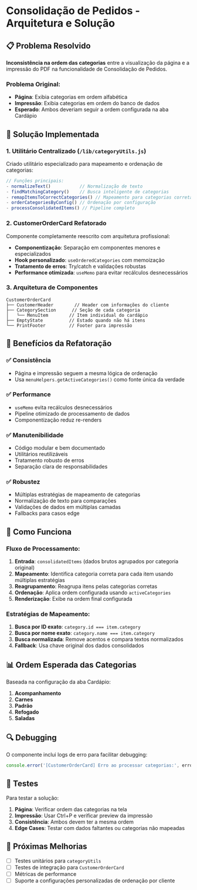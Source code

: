 # Consolidação de Pedidos - Arquitetura e Solução

## 📋 Problema Resolvido

**Inconsistência na ordem das categorias** entre a visualização da página e a impressão do PDF na funcionalidade de Consolidação de Pedidos.

### Problema Original:
- **Página**: Exibia categorias em ordem alfabética
- **Impressão**: Exibia categorias em ordem do banco de dados  
- **Esperado**: Ambos deveriam seguir a ordem configurada na aba Cardápio

## 🔧 Solução Implementada

### 1. **Utilitário Centralizado** (`/lib/categoryUtils.js`)
Criado utilitário especializado para mapeamento e ordenação de categorias:

```javascript
// Funções principais:
- normalizeText()           // Normalização de texto
- findMatchingCategory()    // Busca inteligente de categorias
- remapItemsToCorrectCategories() // Mapeamento para categorias corretas
- orderCategoriesByConfig() // Ordenação por configuração
- processConsolidatedItems() // Pipeline completo
```

### 2. **CustomerOrderCard Refatorado**
Componente completamente reescrito com arquitetura profissional:

- **Componentização**: Separação em componentes menores e especializados
- **Hook personalizado**: `useOrderedCategories` com memoização
- **Tratamento de erros**: Try/catch e validações robustas
- **Performance otimizada**: `useMemo` para evitar recálculos desnecessários

### 3. **Arquitetura de Componentes**

```
CustomerOrderCard
├── CustomerHeader        // Header com informações do cliente
├── CategorySection      // Seção de cada categoria
│   └── MenuItem        // Item individual do cardápio  
├── EmptyState          // Estado quando não há itens
└── PrintFooter         // Footer para impressão
```

## 🎯 Benefícios da Refatoração

### **✅ Consistência**
- Página e impressão seguem a mesma lógica de ordenação
- Usa `menuHelpers.getActiveCategories()` como fonte única da verdade

### **✅ Performance** 
- `useMemo` evita recálculos desnecessários
- Pipeline otimizado de processamento de dados
- Componentização reduz re-renders

### **✅ Manutenibilidade**
- Código modular e bem documentado
- Utilitários reutilizáveis
- Tratamento robusto de erros
- Separação clara de responsabilidades

### **✅ Robustez**
- Múltiplas estratégias de mapeamento de categorias
- Normalização de texto para comparações
- Validações de dados em múltiplas camadas
- Fallbacks para casos edge

## 🚀 Como Funciona

### Fluxo de Processamento:

1. **Entrada**: `consolidatedItems` (dados brutos agrupados por categoria original)
2. **Mapeamento**: Identifica categoria correta para cada item usando múltiplas estratégias
3. **Reagrupamento**: Reagrupa itens pelas categorias corretas
4. **Ordenação**: Aplica ordem configurada usando `activeCategories`  
5. **Renderização**: Exibe na ordem final configurada

### Estratégias de Mapeamento:

1. **Busca por ID exato**: `category.id === item.category`
2. **Busca por nome exato**: `category.name === item.category`
3. **Busca normalizada**: Remove acentos e compara textos normalizados
4. **Fallback**: Usa chave original dos dados consolidados

## 📊 Ordem Esperada das Categorias

Baseada na configuração da aba Cardápio:
1. **Acompanhamento**
2. **Carnes** 
3. **Padrão**
4. **Refogado**
5. **Saladas**

## 🔍 Debugging

O componente inclui logs de erro para facilitar debugging:
```javascript
console.error('[CustomerOrderCard] Erro ao processar categorias:', error);
```

## 🧪 Testes

Para testar a solução:

1. **Página**: Verificar ordem das categorias na tela
2. **Impressão**: Usar Ctrl+P e verificar preview da impressão
3. **Consistência**: Ambos devem ter a mesma ordem
4. **Edge Cases**: Testar com dados faltantes ou categorias não mapeadas

## 📝 Próximas Melhorias

- [ ] Testes unitários para `categoryUtils`
- [ ] Testes de integração para `CustomerOrderCard`
- [ ] Métricas de performance
- [ ] Suporte a configurações personalizadas de ordenação por cliente
